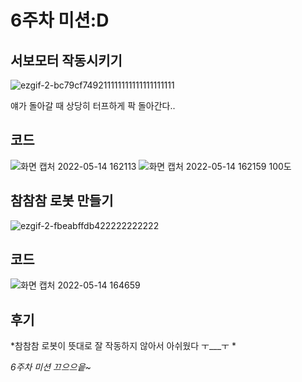 6주차 미션:D
===
서보모터 작동시키기
---
![ezgif-2-bc79cf749211111111111111111111](https://user-images.githubusercontent.com/101916929/168464276-28e20ff1-68bd-4ae4-b369-ab3d96bba334.gif)

얘가 돌아갈 때 상당히 터프하게 팍 돌아간다..

코드
---
![화면 캡처 2022-05-14 162113](https://user-images.githubusercontent.com/101916929/168464174-e1fbef8a-8a46-4a27-a2c9-57170af3bce4.jpg)
![화면 캡처 2022-05-14 162159 100도](https://user-images.githubusercontent.com/101916929/168464182-9cff83af-00fb-408e-9b7f-ee926ac82f61.jpg)

참참참 로봇 만들기
---
![ezgif-2-fbeabffdb422222222222](https://user-images.githubusercontent.com/101916929/168464207-3b9903cc-ce3e-432d-8d6c-d69cc9facc5d.gif)

코드
---
![화면 캡처 2022-05-14 164659](https://user-images.githubusercontent.com/101916929/168464224-044f10c2-022b-4cb3-8eca-db42d5fbd2b2.jpg)


후기
----
*참참참 로봇이 뜻대로 잘 작동하지 않아서 아쉬웠다 ㅜ___ㅜ *

*6주차 미션 끄으으읕~*
